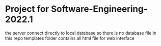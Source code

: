 # Project for Software-Engineering-2022.1 
the server connect directly to local database so there is no database file in this repo
templates folder contains all html file for web interface

